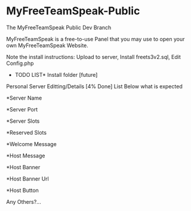 # MyFreeTeamSpeak-Public
The MyFreeTeamSpeak Public Dev Branch

MyFreeTeamSpeak is a free-to-use Panel that you may use to open your own MyFreeTeamSpeak Website.

Note the install instructions:
Upload to server,
Install freets3v2.sql,
Edit Config.php


* TODO LIST*
Install folder [future]

Personal Server Editting/Details [4% Done] List Below what is expected

*Server Name

*Server Port

*Server Slots

*Reserved Slots

*Welcome Message

*Host Message

*Host Banner

*Host Banner Url

*Host Button

Any Others?...